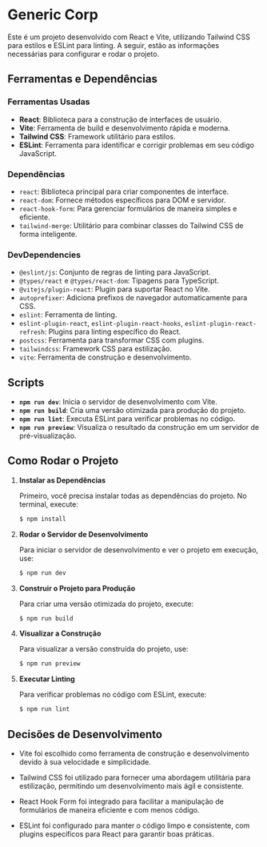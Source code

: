 # Generic Corp

Este é um projeto desenvolvido com React e Vite, utilizando Tailwind CSS para estilos e ESLint para linting. A seguir, estão as informações necessárias para configurar e rodar o projeto.

## Ferramentas e Dependências

### Ferramentas Usadas

- **React**: Biblioteca para a construção de interfaces de usuário.
- **Vite**: Ferramenta de build e desenvolvimento rápida e moderna.
- **Tailwind CSS**: Framework utilitário para estilos.
- **ESLint**: Ferramenta para identificar e corrigir problemas em seu código JavaScript.

### Dependências

- `react`: Biblioteca principal para criar componentes de interface.
- `react-dom`: Fornece métodos específicos para DOM e servidor.
- `react-hook-form`: Para gerenciar formulários de maneira simples e eficiente.
- `tailwind-merge`: Utilitário para combinar classes do Tailwind CSS de forma inteligente.

### DevDependencies

- `@eslint/js`: Conjunto de regras de linting para JavaScript.
- `@types/react` e `@types/react-dom`: Tipagens para TypeScript.
- `@vitejs/plugin-react`: Plugin para suportar React no Vite.
- `autoprefixer`: Adiciona prefixos de navegador automaticamente para CSS.
- `eslint`: Ferramenta de linting.
- `eslint-plugin-react`, `eslint-plugin-react-hooks`, `eslint-plugin-react-refresh`: Plugins para linting específico do React.
- `postcss`: Ferramenta para transformar CSS com plugins.
- `tailwindcss`: Framework CSS para estilização.
- `vite`: Ferramenta de construção e desenvolvimento.

## Scripts

- **`npm run dev`**: Inicia o servidor de desenvolvimento com Vite.
- **`npm run build`**: Cria uma versão otimizada para produção do projeto.
- **`npm run lint`**: Executa ESLint para verificar problemas no código.
- **`npm run preview`**: Visualiza o resultado da construção em um servidor de pré-visualização.

## Como Rodar o Projeto

1. **Instalar as Dependências**

   Primeiro, você precisa instalar todas as dependências do projeto. No terminal, execute:

   ```bash
   $ npm install
   ```

2. **Rodar o Servidor de Desenvolvimento**

   Para iniciar o servidor de desenvolvimento e ver o projeto em execução, use:

   ```bash
   $ npm run dev
   ```

3. **Construir o Projeto para Produção**

   Para criar uma versão otimizada do projeto, execute:

   ```bash
   $ npm run build
   ```

4. **Visualizar a Construção**

    Para visualizar a versão construída do projeto, use:

    ```bash
    $ npm run preview
    ```

5. **Executar Linting**

    Para verificar problemas no código com ESLint, execute:

    ```bash
    $ npm run lint
    ```

## Decisões de Desenvolvimento

- Vite foi escolhido como ferramenta de construção e desenvolvimento devido à sua velocidade e simplicidade.

- Tailwind CSS foi utilizado para fornecer uma abordagem utilitária para estilização, permitindo um desenvolvimento mais ágil e consistente.

- React Hook Form foi integrado para facilitar a manipulação de formulários de maneira eficiente e com menos código.

- ESLint foi configurado para manter o código limpo e consistente, com plugins específicos para React para garantir boas práticas.